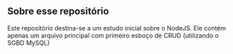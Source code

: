 ## Sobre esse repositório

Este repositório destina-se a um estudo inicial sobre o NodeJS.
Ele contém apenas um arquivo principal com primeiro esboço de CRUD (utilizando o SGBD MySQL)

